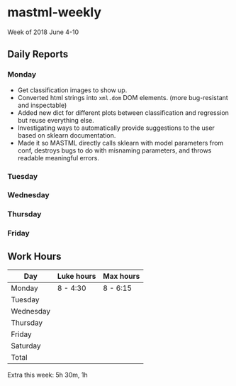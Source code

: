 
# mastml-weekly

Week of 2018 June 4-10

## Daily Reports

### Monday
- Get classification images to show up.
- Converted html strings into `xml.dom` DOM elements. (more bug-resistant and inspectable)
- Added new dict for different plots between classification and regression but reuse everything else.
- Investigating ways to automatically provide suggestions to the user based on sklearn documentation.
- Made it so MASTML directly calls sklearn with model parameters from conf, destroys bugs to do with misnaming parameters, and throws readable meaningful errors.
 
### Tuesday


### Wednesday


### Thursday


### Friday

## Work Hours

Day | Luke hours | Max hours
--- | --- | ---
Monday | 8 - 4:30 | 8 - 6:15
Tuesday | | 
Wednesday | | 
Thursday | | 
Friday | | 
Saturday | | 
Total |  | 

Extra this week: 5h 30m, 1h
